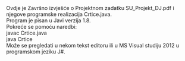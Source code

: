 <html>

<head id=""opish"">

<title id="opist">
<h4><center>Strojno učenje </center></h4>
 <h5><center> Projektni zadatak </center> </h5>
</title>
</head>

<body id="opisb">
  Ovdje je Završno izvješće o Projektnom zadatku SU_Projekt_DJ.pdf
i njegove programske realizacija Crtice.java.
 <br>  Program je pisan u Javi verzija 1.8.
 <br>  Pokreće se pomoću naredbi:
 <br>  javac Crtice.java
 <br>  java  Crtice
 <br>  Može se pregledati u nekom tekst editoru ili u MS Visual studiju 2012 u programskom jeziku J#.

</script>

</body>

</html>
